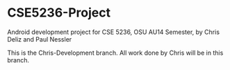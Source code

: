 CSE5236-Project
===============

Android development project for CSE 5236, OSU AU14 Semester, by Chris Deliz and Paul Nessler

This is the Chris-Development branch. All work done by Chris will be in this branch.